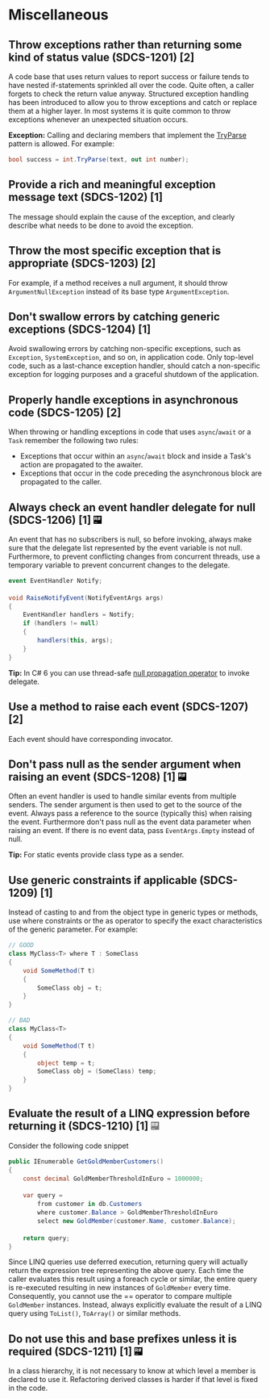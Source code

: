 # Miscellaneous
## Throw exceptions rather than returning some kind of status value (SDCS-1201) [2]
A code base that uses return values to report success or failure tends to have nested if-statements sprinkled all over the code. Quite often, a caller forgets to check the return value anyway. Structured exception handling has been introduced to allow you to throw exceptions and catch or replace them at a higher layer. In most systems it is quite common to throw exceptions whenever an unexpected situation occurs.

**Exception:** Calling and declaring members that implement the [TryParse](https://docs.microsoft.com/en-us/dotnet/api/system.int32.tryparse) pattern is allowed. For example:
```csharp
bool success = int.TryParse(text, out int number);
```

## Provide a rich and meaningful exception message text (SDCS-1202) [1]
The message should explain the cause of the exception, and clearly describe what needs to be done to avoid the exception.

## Throw the most specific exception that is appropriate (SDCS-1203) [2]
For example, if a method receives a null argument, it should throw `ArgumentNullException` instead of its base type `ArgumentException`.

## Don't swallow errors by catching generic exceptions (SDCS-1204) [1]
Avoid swallowing errors by catching non-specific exceptions, such as `Exception`, `SystemException`, and so on, in application code. Only top-level code, such as a last-chance exception handler, should catch a non-specific exception for logging purposes and a graceful shutdown of the application.

## Properly handle exceptions in asynchronous code (SDCS-1205) [2]
When throwing or handling exceptions in code that uses `async`/`await` or a `Task` remember the following two rules:
* Exceptions that occur within an `async`/`await` block and inside a Task's action are propagated to the awaiter.
* Exceptions that occur in the code preceding the asynchronous block are propagated to the caller.

## Always check an event handler delegate for null (SDCS-1206) [1] <img src ="Images/fullCover.png" width="16" height="16">
An event that has no subscribers is null, so before invoking, always make sure that the delegate list represented by the event variable is not null. Furthermore, to prevent conflicting changes from concurrent threads, use a temporary variable to prevent concurrent changes to the delegate.

```csharp
event EventHandler Notify;
 
void RaiseNotifyEvent(NotifyEventArgs args) 
{
    EventHandler handlers = Notify; 
    if (handlers != null) 
    { 
        handlers(this, args);
    }
}
```
**Tip:** In C# 6 you can use thread-safe [null propagation operator](https://msdn.microsoft.com/en-us/library/dn986595.aspx?f=255&MSPPError=-2147217396) to invoke delegate.

## Use a method to raise each event (SDCS-1207) [2]
Each event should have corresponding invocator.

## Don't pass null as the sender argument when raising an event (SDCS-1208) [1] <img src ="Images/fullCover.png" width="16" height="16">
Often an event handler is used to handle similar events from multiple senders. The sender argument is then used to get to the source of the event. Always pass a reference to the source (typically this) when raising the event. Furthermore don't pass null as the event data parameter when raising an event. If there is no event data, pass `EventArgs.Empty` instead of null.

**Tip:** For static events provide class type as a sender.

## Use generic constraints if applicable (SDCS-1209) [1]
Instead of casting to and from the object type in generic types or methods, use where constraints or the as operator to specify the exact characteristics of the generic parameter. For example:
```csharp
// GOOD
class MyClass<T> where T : SomeClass 
{
    void SomeMethod(T t)
    { 
        SomeClass obj = t; 
    } 
}
```
```csharp
// BAD
class MyClass<T>
{
    void SomeMethod(T t) 
    { 
        object temp = t; 
        SomeClass obj = (SomeClass) temp; 
    } 
}
```

## Evaluate the result of a LINQ expression before returning it (SDCS-1210) [1] <img src ="Images/partlyCover.png" width="16" height="16">
Consider the following code snippet
```csharp
public IEnumerable GetGoldMemberCustomers()
{
    const decimal GoldMemberThresholdInEuro = 1000000;
 
    var query =
        from customer in db.Customers
        where customer.Balance > GoldMemberThresholdInEuro
        select new GoldMember(customer.Name, customer.Balance);
 
    return query; 
}
```
Since LINQ queries use deferred execution, returning query will actually return the expression tree representing the above query. Each time the caller evaluates this result using a foreach cycle or similar, the entire query is re-executed resulting in new instances of `GoldMember` every time. Consequently, you cannot use the == operator to compare multiple `GoldMember` instances. Instead, always explicitly evaluate the result of a LINQ query using `ToList()`, `ToArray()` or similar methods.

## Do not use this and base prefixes unless it is required (SDCS-1211) [1] <img src ="Images/fullCover.png" width="16" height="16">
In a class hierarchy, it is not necessary to know at which level a member is declared to use it. Refactoring derived classes is harder if that level is fixed in the code.